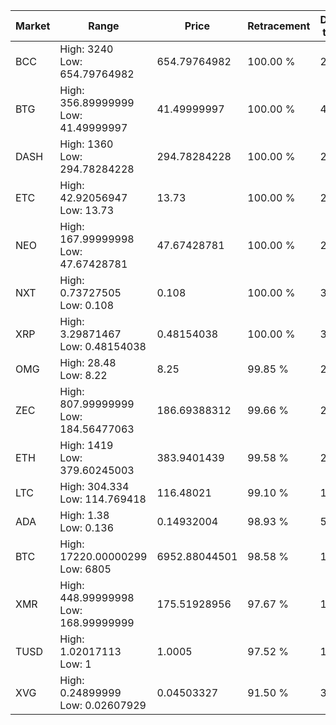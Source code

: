 | Market | Range | Price| Retracement | Doubles to 50% |
| --- | --- | --- | --- | --- |
| BCC | High: 3240<br />Low: 654.79764982 | 654.79764982 | 100.00 % | 2.97 |
| BTG | High: 356.89999999<br />Low: 41.49999997 | 41.49999997 | 100.00 % | 4.80 |
| DASH | High: 1360<br />Low: 294.78284228 | 294.78284228 | 100.00 % | 2.81 |
| ETC | High: 42.92056947<br />Low: 13.73 | 13.73 | 100.00 % | 2.06 |
| NEO | High: 167.99999998<br />Low: 47.67428781 | 47.67428781 | 100.00 % | 2.26 |
| NXT | High: 0.73727505<br />Low: 0.108 | 0.108 | 100.00 % | 3.91 |
| XRP | High: 3.29871467<br />Low: 0.48154038 | 0.48154038 | 100.00 % | 3.93 |
| OMG | High: 28.48<br />Low: 8.22 | 8.25 | 99.85 % | 2.22 |
| ZEC | High: 807.99999999<br />Low: 184.56477063 | 186.69388312 | 99.66 % | 2.66 |
| ETH | High: 1419<br />Low: 379.60245003 | 383.9401439 | 99.58 % | 2.34 |
| LTC | High: 304.334<br />Low: 114.769418 | 116.48021 | 99.10 % | 1.80 |
| ADA | High: 1.38<br />Low: 0.136 | 0.14932004 | 98.93 % | 5.08 |
| BTC | High: 17220.00000299<br />Low: 6805 | 6952.88044501 | 98.58 % | 1.73 |
| XMR | High: 448.99999998<br />Low: 168.99999999 | 175.51928956 | 97.67 % | 1.76 |
| TUSD | High: 1.02017113<br />Low: 1 | 1.0005 | 97.52 % | 1.01 |
| XVG | High: 0.24899999<br />Low: 0.02607929 | 0.04503327 | 91.50 % | 3.05 |
